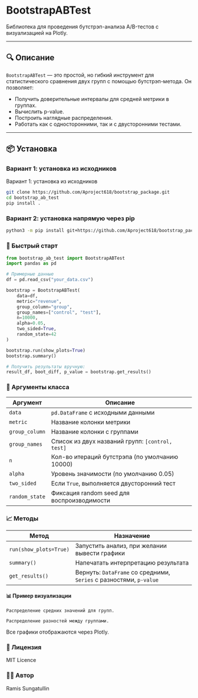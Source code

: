# BootstrapABTest

Библиотека для проведения бутстрэп-анализа A/B-тестов с визуализацией на Plotly.

---

## 🔍 Описание

`BootstrapABTest` — это простой, но гибкий инструмент для статистического сравнения двух групп с помощью бутстрэп-метода. Он позволяет:

- Получить доверительные интервалы для средней метрики в группах.
- Вычислить p-value.
- Построить наглядные распределения.
- Работать как с односторонними, так и с двусторонними тестами.

---

## 📦 Установка

### Вариант 1: установка из исходников
Вариант 1: установка из исходников
```bash
git clone https://github.com/Aproject618/bootstrap_package.git
cd bootstrap_ab_test
pip install .
```
### Вариант 2: установка напрямую через pip
```bash
python3 -m pip install git+https://github.com/Aproject618/bootstrap_package.git
```

### 🚀 Быстрый старт
```Python
from bootstrap_ab_test import BootstrapABTest
import pandas as pd

# Примерные данные
df = pd.read_csv("your_data.csv")

bootstrap = BootstrapABTest(
    data=df,
    metric="revenue",
    group_column="group",
    group_names=["control", "test"],
    n=10000,
    alpha=0.05,
    two_sided=True,
    random_state=42
)

bootstrap.run(show_plots=True)
bootstrap.summary()

# Получить результаты вручную:
result_df, boot_diff, p_value = bootstrap.get_results()
```

### 🔧 Аргументы класса
| Аргумент       | Описание                                         |
| -------------- | ------------------------------------------------ |
| `data`         | `pd.DataFrame` с исходными данными               |
| `metric`       | Название колонки метрики                         |
| `group_column` | Название колонки с группами                      |
| `group_names`  | Список из двух названий групп: `[control, test]` |
| `n`            | Кол-во итераций бутстрэпа (по умолчанию 10000)   |
| `alpha`        | Уровень значимости (по умолчанию 0.05)           |
| `two_sided`    | Если `True`, выполняется двусторонний тест       |
| `random_state` | Фиксация random seed для воспроизводимости       |

### 📈 Методы
| Метод                  | Назначение                                                         |
| ---------------------- | ------------------------------------------------------------------ |
| `run(show_plots=True)` | Запустить анализ, при желании вывести графики                      |
| `summary()`            | Напечатать интерпретацию результата                                |
| `get_results()`        | Вернуть: `DataFrame` со средними, `Series` с разностями, `p-value` |

#### 📊 Пример визуализации
    Распределение средних значений для групп.

    Распределение разностей между группами.

Все графики отображаются через Plotly.

### 📜 Лицензия
MIT Licence

### 🧑‍💻 Автор
Ramis Sungatullin